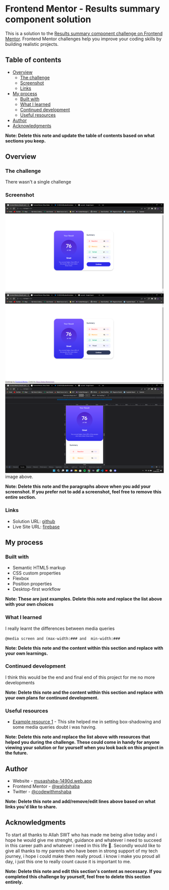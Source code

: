 # Frontend Mentor - Results summary component solution

This is a solution to the [Results summary component challenge on Frontend Mentor](https://www.frontendmentor.io/challenges/results-summary-component-CE_K6s0maV). Frontend Mentor challenges help you improve your coding skills by building realistic projects.

## Table of contents

- [Overview](#overview)
  - [The challenge](#the-challenge)
  - [Screenshot](#screenshot)
  - [Links](#links)
- [My process](#my-process)
  - [Built with](#built-with)
  - [What I learned](#what-i-learned)
  - [Continued development](#continued-development)
  - [Useful resources](#useful-resources)
- [Author](#author)
- [Acknowledgments](#acknowledgments)

**Note: Delete this note and update the table of contents based on what sections you keep.**

## Overview

### The challenge

There wasn't a single challenge

### Screenshot

![The site at the active state](./screenshot.png)
![The site at it's normal state](./screenshot2.png)
![Mobile view of the site](./screenshot3.png)
image above.

**Note: Delete this note and the paragraphs above when you add your screenshot. If you prefer not to add a screenshot, feel free to remove this entire section.**

### Links

- Solution URL: [github](https://github.com/walidshaba/FrontEndMentorProjects1)
- Live Site URL: [firebase](https://your-live-site-url.com)

## My process

### Built with

- Semantic HTML5 markup
- CSS custom properties
- Flexbox
- Position properties
- Desktop-first workflow

**Note: These are just examples. Delete this note and replace the list above with your own choices**

### What I learned

I really learnt the differences between media queries

`@media screen and (max-width:### and  min-width:###`

**Note: Delete this note and the content within this section and replace with your own learnings.**

### Continued development

I think this would be the end and final end of this project for me no more developments

**Note: Delete this note and the content within this section and replace with your own plans for continued development.**

### Useful resources

- [Example resource 1](https://www.example.com) - This site helped me in setting box-shadowing and some media queries doubt i was having.

**Note: Delete this note and replace the list above with resources that helped you during the challenge. These could come in handy for anyone viewing your solution or for yourself when you look back on this project in the future.**

## Author

- Website - [musashaba-1490d.web.app](https://musashaba-1490d.web.app/)
- Frontend Mentor - [@walidshaba](https://www.frontendmentor.io/profile/walidshaba)
- Twitter - [@codewithmshaba](https://twitter.com/codewithmshaba)

**Note: Delete this note and add/remove/edit lines above based on what links you'd like to share.**

## Acknowledgments

To start all thanks to Allah SWT who has made me being alive today and i hope he would give me strenght, guidance and whatever i need to succeed in this career path and whatever i need in this life 📿.
Secondly would like to give all thanks to my parents who have been in strong support of my tech journey, i hope i could make them really proud. i know i make you proud all day, i just this one to really count cause it is important to me.

**Note: Delete this note and edit this section's content as necessary. If you completed this challenge by yourself, feel free to delete this section entirely.**
